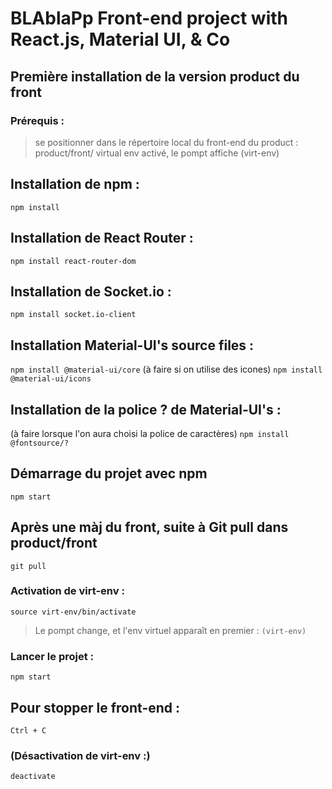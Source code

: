 # BLAblaPp Front-end project with React.js, Material UI, & Co

## Première installation de la version product du front
### Prérequis : 
> se positionner dans le répertoire local du front-end du product : product/front/
> virtual env activé, le pompt affiche (virt-env)
## Installation de npm :
```npm install```
## Installation de React Router :
```npm install react-router-dom```
## Installation de Socket.io :
```npm install socket.io-client```
## Installation Material-UI's source files :
```npm install @material-ui/core```
(à faire si on utilise des icones)
```npm install @material-ui/icons```
## Installation de la police ? de Material-UI's :
(à faire lorsque l'on aura choisi la police de caractères)
```npm install @fontsource/?```
## Démarrage du projet avec npm
`npm start`
## Après une màj du front, suite à Git pull dans product/front
```git pull```
### Activation de virt-env :
```source virt-env/bin/activate```
> Le pompt change, et l'env virtuel apparaît en premier : ```(virt-env)```
### Lancer le projet :
```npm start```
## Pour stopper le front-end :
`Ctrl + C`
### (Désactivation de virt-env :)
```deactivate```
